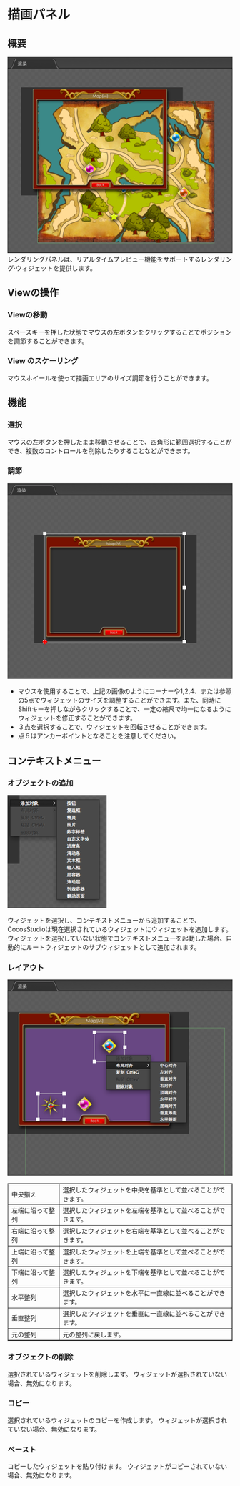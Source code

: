 # 描画パネル

## 概要
![](./res/render_panel.png)
レンダリングパネルは、リアルタイムプレビュー機能をサポートするレンダリング·ウィジェットを提供します。

## Viewの操作

### Viewの移動
スペースキーを押した状態でマウスの左ボタンをクリックすることでポジションを調節することができます。

### View のスケーリング

マウスホイールを使って描画エリアのサイズ調節を行うことができます。

## 機能

### 選択

マウスの左ボタンを押したまま移動させることで、四角形に範囲選択することができ、複数のコントロールを削除したりすることなどができます。

### 調節

![](./res/drag_points.png)

* マウスを使用することで、上記の画像のようにコーナーや1,2,4、または参照の5点でウィジェットのサイズを調整することができます。また、同時にShiftキーを押しながらクリックすることで、一定の縮尺で均一になるようにウィジェットを修正することができます。
* ３点を選択することで、ウィジェットを回転させることができます。
* 点６はアンカーポイントとなることを注意してください。


## コンテキストメニュー
### オブジェクトの追加

![](./res/right_menu.png)

ウィジェットを選択し、コンテキストメニューから追加することで、CocosStudioは現在選択されているウィジェットにウィジェットを追加します。ウィジェットを選択していない状態でコンテキストメニューを起動した場合、自動的にルートウィジェットのサブウィジェットとして追加されます。

### レイアウト

![](./res/widget_layout.png)

<table border="1" cellspacing="0" cellpadding="0" >
   <tr>
      <td>中央揃え</td>
      <td>選択したウィジェットを中央を基準として並べることができます。</td>
   </tr>
   <tr>
      <td>左端に沿って整列</td>
      <td>選択したウィジェットを左端を基準として並べることができます。</td>
   </tr>
   <tr>
      <td>右端に沿って整列</td>
      <td>選択したウィジェットを右端を基準として並べることができます。</td>
   </tr>
   <tr>
      <td>上端に沿って整列</td>
      <td>選択したウィジェットを上端を基準として並べることができます。</td>
   </tr>
   <tr>
      <td>下端に沿って整列</td>
      <td>選択したウィジェットを下端を基準として並べることができます。</td>
   </tr>
   <tr>
      <td>水平整列</td>
      <td>選択したウィジェットを水平に一直線に並べることができます。</td>
   </tr>
   <tr>
      <td>垂直整列</td>
      <td>選択したウィジェットを垂直に一直線に並べることができます。</td>
   </tr>
   <tr>
      <td>元の整列</td>
      <td>元の整列に戻します。</td>
   </tr>
</table>

### オブジェクトの削除

選択されているウィジェットを削除します。
ウィジェットが選択されていない場合、無効になります。

### コピー

選択されているウィジェットのコピーを作成します。
ウィジェットが選択されていない場合、無効になります。

### ペースト

コピーしたウィジェットを貼り付けます。
ウィジェットがコピーされていない場合、無効になります。
